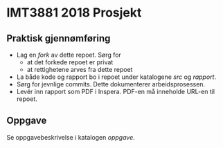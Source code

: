 # IMT3881 2018 Prosjekt

## Praktisk gjennømføring

* Lag en _fork_ av dette repoet. Sørg for
    - at det forkede repoet er privat
	- at rettighetene arves fra dette repoet
* La både kode og rapport bo i repoet under katalogene _src_ og
  _rapport_.
* Sørg for jevnlige commits. Dette dokumenterer arbeidsprosessen.
* Levér inn rapport som PDF i Inspera. PDF-en må inneholde URL-en
  til repoet.

## Oppgave

Se oppgavebeskrivelse i katalogen _oppgave_.
